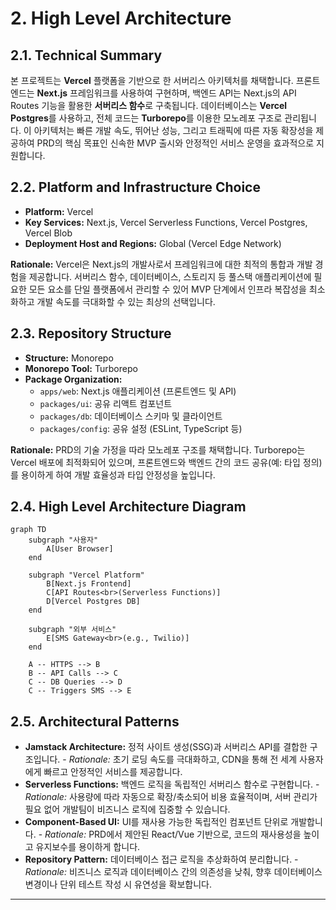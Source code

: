 # 2. High Level Architecture

## 2.1. Technical Summary

본 프로젝트는 **Vercel** 플랫폼을 기반으로 한 서버리스 아키텍처를 채택합니다. 프론트엔드는 **Next.js** 프레임워크를 사용하여 구현하며, 백엔드 API는 Next.js의 API Routes 기능을 활용한 **서버리스 함수**로 구축됩니다. 데이터베이스는 **Vercel Postgres**를 사용하고, 전체 코드는 **Turborepo**를 이용한 모노레포 구조로 관리됩니다. 이 아키텍처는 빠른 개발 속도, 뛰어난 성능, 그리고 트래픽에 따른 자동 확장성을 제공하여 PRD의 핵심 목표인 신속한 MVP 출시와 안정적인 서비스 운영을 효과적으로 지원합니다.

## 2.2. Platform and Infrastructure Choice

*   **Platform:** Vercel
*   **Key Services:** Next.js, Vercel Serverless Functions, Vercel Postgres, Vercel Blob
*   **Deployment Host and Regions:** Global (Vercel Edge Network)

**Rationale:** Vercel은 Next.js의 개발사로서 프레임워크에 대한 최적의 통합과 개발 경험을 제공합니다. 서버리스 함수, 데이터베이스, 스토리지 등 풀스택 애플리케이션에 필요한 모든 요소를 단일 플랫폼에서 관리할 수 있어 MVP 단계에서 인프라 복잡성을 최소화하고 개발 속도를 극대화할 수 있는 최상의 선택입니다.

## 2.3. Repository Structure

*   **Structure:** Monorepo
*   **Monorepo Tool:** Turborepo
*   **Package Organization:**
    *   `apps/web`: Next.js 애플리케이션 (프론트엔드 및 API)
    *   `packages/ui`: 공유 리액트 컴포넌트
    *   `packages/db`: 데이터베이스 스키마 및 클라이언트
    *   `packages/config`: 공유 설정 (ESLint, TypeScript 등)

**Rationale:** PRD의 기술 가정을 따라 모노레포 구조를 채택합니다. Turborepo는 Vercel 배포에 최적화되어 있으며, 프론트엔드와 백엔드 간의 코드 공유(예: 타입 정의)를 용이하게 하여 개발 효율성과 타입 안정성을 높입니다.

## 2.4. High Level Architecture Diagram

```mermaid
graph TD
    subgraph "사용자"
        A[User Browser]
    end

    subgraph "Vercel Platform"
        B[Next.js Frontend]
        C[API Routes<br>(Serverless Functions)]
        D[Vercel Postgres DB]
    end

    subgraph "외부 서비스"
        E[SMS Gateway<br>(e.g., Twilio)]
    end

    A -- HTTPS --> B
    B -- API Calls --> C
    C -- DB Queries --> D
    C -- Triggers SMS --> E
```

## 2.5. Architectural Patterns

*   **Jamstack Architecture:** 정적 사이트 생성(SSG)과 서버리스 API를 결합한 구조입니다. - _Rationale:_ 초기 로딩 속도를 극대화하고, CDN을 통해 전 세계 사용자에게 빠르고 안정적인 서비스를 제공합니다.
*   **Serverless Functions:** 백엔드 로직을 독립적인 서버리스 함수로 구현합니다. - _Rationale:_ 사용량에 따라 자동으로 확장/축소되어 비용 효율적이며, 서버 관리가 필요 없어 개발팀이 비즈니스 로직에 집중할 수 있습니다.
*   **Component-Based UI:** UI를 재사용 가능한 독립적인 컴포넌트 단위로 개발합니다. - _Rationale:_ PRD에서 제안된 React/Vue 기반으로, 코드의 재사용성을 높이고 유지보수를 용이하게 합니다.
*   **Repository Pattern:** 데이터베이스 접근 로직을 추상화하여 분리합니다. - _Rationale:_ 비즈니스 로직과 데이터베이스 간의 의존성을 낮춰, 향후 데이터베이스 변경이나 단위 테스트 작성 시 유연성을 확보합니다.

---
